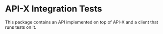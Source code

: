 # API-X Integration Tests

This package contains an API implemented on top of API-X and a client that runs tests on it.
